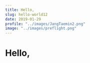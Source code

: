 ```yaml
---
title: Hello,
slug: hello-world12
date: 2019-01-29
profile: "../images/JangTaemin2.png"
image: "../images/preflight.png"
---
```


# Hello,
